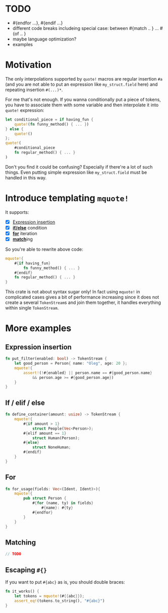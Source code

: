 # TODO
* \#{endfor ...}, #{endif ...}
* different code breaks includeing special case: between #{match .. } ... #{of .. }
* maybe language optimization?
* examples

# Motivation
The only interpolations supported by `quote!` macros are regular insertion `#a` (and
you are not able to put an expression like `my_struct.field` here) and repeating 
insertion `#(...)*`.

For me that's not enough. If you wanna conditionally put a piece of tokens, you
have to associate them with some variable and then interpolate it into `quote!`
expression:
```rust
let conditional_piece = if having_fun { 
    quote!(fn funny_method() { ... }) 
} else { 
    quote!() 
};
quote!(
    #conditional_piece
    fn regular_method() { ... }
)
```

Don't you find it could be confusing? Especially if there're a lot of such things.
Even putting simple expression like `my_struct.field` must be handled in this way.

# Introduce templating `mquote!`
It supports:
- [x] [Expression insertion](#expression-insertion)
- [x] [**if/else**](#if--elif--else) condition
- [x] [**for**](#for) iteration
- [x] [**match**](#matching)ing 

So you're able to rewrite above code:
```rust
mquote!{
    #{if having_fun}
        fn funny_method() { ... }
    #{endif}
    fn regular_method() { ... }
}
```

This crate is not about syntax sugar only! In fact using `mquote!` in complicated
cases gives a bit of performance increasing since it does not create a several
`TokenStream`s and join them together, it handles everything within single 
`TokenStream`.

# More examples

## Expression insertion

```rust
fn put_filter(enabled: bool) -> TokenStream {
    let good_person = Person{ name: "Oleg", age: 20 };
    mquote!{
        assert!(!#{enabled} || person.name == #{good_person.name} 
            && person.age >= #{good_person.age})
    } 
}
```

## If / elif / else
```rust
fn define_container(amount: usize) -> TokenStream {
    mquote!{
        #{if amount > 1}
            struct People(Vec<Person>);
        #{elif amount == 1}
            struct Human(Person);
        #{else}
            struct NoneHuman;
        #{endif}
    }
}
```

## For
```rust
fn for_usage(fields: Vec<(Ident, Ident)>){
    mquote!{
        pub struct Person {
            #{for (name, ty) in fields}
                #{name}: #{ty}
            #{endfor}
        }
    }
}
```

## Matching
```rust
// TODO
```

## Escaping `#{}`
If you want to put `#{abc}` as is, you should double braces:
```rust
fn it_works() {
    let tokens = mquote!(#{{abc}});
    assert_eq!(tokens.to_string(), "#{abc}")
}
```
